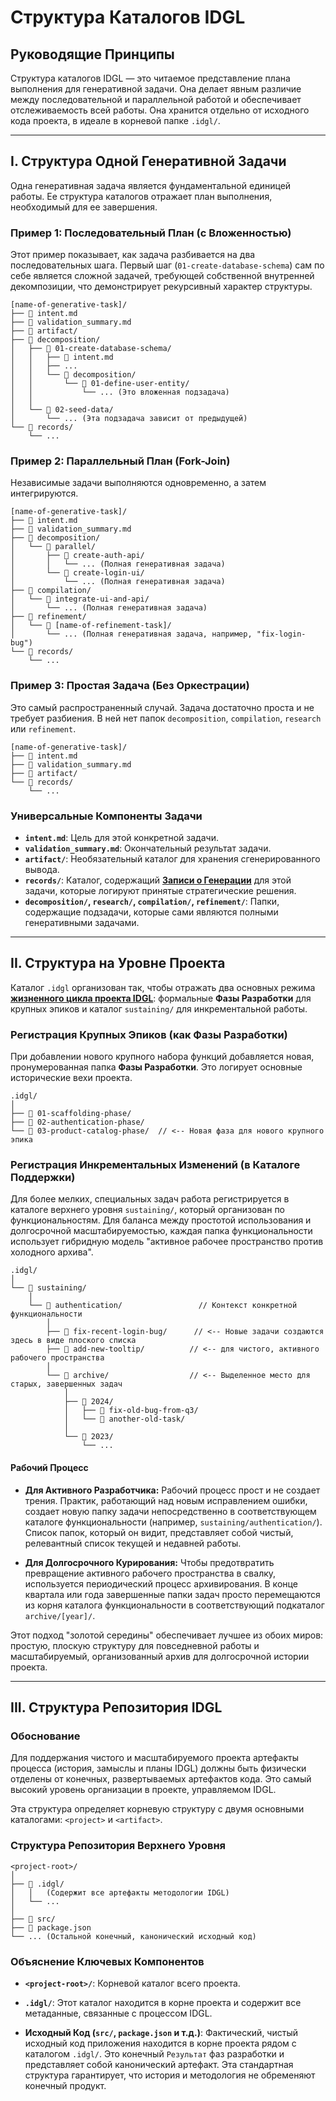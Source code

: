 # Структура Каталогов IDGL

## Руководящие Принципы

Структура каталогов IDGL — это читаемое представление плана выполнения для генеративной задачи. Она делает явным различие между последовательной и параллельной работой и обеспечивает отслеживаемость всей работы. Она хранится отдельно от исходного кода проекта, в идеале в корневой папке `.idgl/`.

---

## I. Структура Одной Генеративной Задачи

Одна генеративная задача является фундаментальной единицей работы. Ее структура каталогов отражает план выполнения, необходимый для ее завершения.

### Пример 1: Последовательный План (с Вложенностью)
Этот пример показывает, как задача разбивается на два последовательных шага. Первый шаг (`01-create-database-schema`) сам по себе является сложной задачей, требующей собственной внутренней декомпозиции, что демонстрирует рекурсивный характер структуры.

```
[name-of-generative-task]/
├── 📄 intent.md
├── 📄 validation_summary.md
├── 📁 artifact/
├── 📁 decomposition/
│   ├── 📁 01-create-database-schema/
│   │   ├── 📄 intent.md
│   │   ├── ...
│   │   └── 📁 decomposition/
│   │       └── 📁 01-define-user-entity/
│   │           └── ... (Это вложенная подзадача)
│   │
│   └── 📁 02-seed-data/
│       └── ... (Эта подзадача зависит от предыдущей)
└── 📁 records/
    └── ...
```

### Пример 2: Параллельный План (Fork-Join)
Независимые задачи выполняются одновременно, а затем интегрируются.

```
[name-of-generative-task]/
├── 📄 intent.md
├── 📄 validation_summary.md
├── 📁 decomposition/
│   └── 📁 parallel/
│       ├── 📁 create-auth-api/
│       │   └── ... (Полная генеративная задача)
│       └── 📁 create-login-ui/
│           └── ... (Полная генеративная задача)
├── 📁 compilation/
│   └── 📁 integrate-ui-and-api/
│       └── ... (Полная генеративная задача)
├── 📁 refinement/
│   └── 📁 [name-of-refinement-task]/
│       └── ... (Полная генеративная задача, например, "fix-login-bug")
└── 📁 records/
    └── ...
```

### Пример 3: Простая Задача (Без Оркестрации)
Это самый распространенный случай. Задача достаточно проста и не требует разбиения. В ней нет папок `decomposition`, `compilation`, `research` или `refinement`.

```
[name-of-generative-task]/
├── 📄 intent.md
├── 📄 validation_summary.md
├── 📁 artifact/
└── 📁 records/
    └── ...
```

### Универсальные Компоненты Задачи

*   **`intent.md`**: Цель для этой конкретной задачи.
*   **`validation_summary.md`**: Окончательный результат задачи.
*   **`artifact/`**: Необязательный каталог для хранения сгенерированного вывода.
*   **`records/`**: Каталог, содержащий **[Записи о Генерации](./06-Pattern-Generation-Record.md)** для этой задачи, которые логируют принятые стратегические решения.
*   **`decomposition/`, `research/`, `compilation/`, `refinement/`**: Папки, содержащие подзадачи, которые сами являются полными генеративными задачами.

---

## II. Структура на Уровне Проекта

Каталог `.idgl` организован так, чтобы отражать два основных режима **[жизненного цикла проекта IDGL](./08-Pattern-Lifecycle-Phases.md)**: формальные **Фазы Разработки** для крупных эпиков и каталог `sustaining/` для инкрементальной работы.

### Регистрация Крупных Эпиков (как Фазы Разработки)

При добавлении нового крупного набора функций добавляется новая, пронумерованная папка **Фазы Разработки**. Это логирует основные исторические вехи проекта.

```
.idgl/
│
├── 📁 01-scaffolding-phase/
├── 📁 02-authentication-phase/
└── 📁 03-product-catalog-phase/  // <-- Новая фаза для нового крупного эпика
```

### Регистрация Инкрементальных Изменений (в Каталоге Поддержки)

Для более мелких, специальных задач работа регистрируется в каталоге верхнего уровня `sustaining/`, который организован по функциональностям. Для баланса между простотой использования и долгосрочной масштабируемостью, каждая папка функциональности использует гибридную модель "активное рабочее пространство против холодного архива".

```
.idgl/
│
└── 📁 sustaining/
    │
    └── 📁 authentication/                 // Контекст конкретной функциональности
        │
        ├── 📁 fix-recent-login-bug/      // <-- Новые задачи создаются здесь в виде плоского списка
        ├── 📁 add-new-tooltip/          // <-- для чистого, активного рабочего пространства
        │
        └── 📁 archive/                  // <-- Выделенное место для старых, завершенных задач
            │
            ├── 📁 2024/
            │   ├── 📁 fix-old-bug-from-q3/
            │   └── 📁 another-old-task/
            │
            └── 📁 2023/
                └── ...

```

#### Рабочий Процесс

*   **Для Активного Разработчика:** Рабочий процесс прост и не создает трения. Практик, работающий над новым исправлением ошибки, создает новую папку задачи непосредственно в соответствующем каталоге функциональности (например, `sustaining/authentication/`). Список папок, который он видит, представляет собой чистый, релевантный список текущей и недавней работы.

*   **Для Долгосрочного Курирования:** Чтобы предотвратить превращение активного рабочего пространства в свалку, используется периодический процесс архивирования. В конце квартала или года завершенные папки задач просто перемещаются из корня каталога функциональности в соответствующий подкаталог `archive/[year]/`.

Этот подход "золотой середины" обеспечивает лучшее из обоих миров: простую, плоскую структуру для повседневной работы и масштабируемый, организованный архив для долгосрочной истории проекта.

---

## III. Структура Репозитория IDGL

### Обоснование

Для поддержания чистого и масштабируемого проекта артефакты процесса (история, замыслы и планы IDGL) должны быть физически отделены от конечных, развертываемых артефактов кода. Это самый высокий уровень организации в проекте, управляемом IDGL.

Эта структура определяет корневую структуру с двумя основными каталогами: `<project>` и `<artifact>`.

### Структура Репозитория Верхнего Уровня

```
<project-root>/
│
├── 📁 .idgl/
│   │   (Содержит все артефакты методологии IDGL)
│   └── ...
│
├── 📁 src/
├── 📄 package.json
└── ... (Остальной конечный, канонический исходный код)
```

### Объяснение Ключевых Компонентов

*   **`<project-root>/`**: Корневой каталог всего проекта.

*   **`.idgl/`**: Этот каталог находится в корне проекта и содержит все метаданные, связанные с процессом IDGL.

*   **Исходный Код (`src/`, `package.json` и т.д.)**: Фактический, чистый исходный код приложения находится в корне проекта рядом с каталогом `.idgl/`. Это конечный `Результат` фаз разработки и представляет собой канонический артефакт. Эта стандартная структура гарантирует, что история и методология не обременяют конечный продукт.

